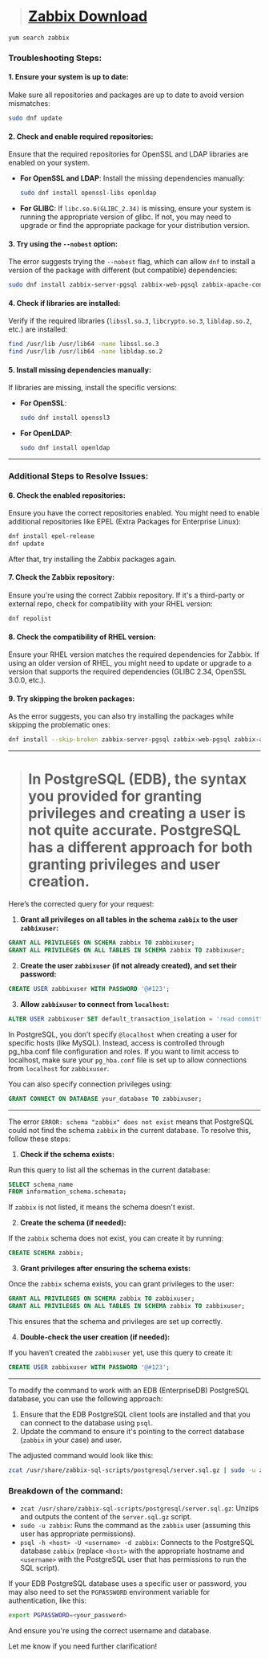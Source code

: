 > # [Zabbix Download](https://www.zabbix.com/download?zabbix=6.0&os_distribution=red_hat_enterprise_linux&os_version=9&components=server_frontend_agent&db=pgsql&ws=apache)

```
yum search zabbix
```

### Troubleshooting Steps:

#### 1. **Ensure your system is up to date**:
Make sure all repositories and packages are up to date to avoid version mismatches:
```bash
sudo dnf update
```

#### 2. **Check and enable required repositories**:
Ensure that the required repositories for OpenSSL and LDAP libraries are enabled on your system.

- **For OpenSSL and LDAP**:
  Install the missing dependencies manually:
  ```bash
  sudo dnf install openssl-libs openldap
  ```

- **For GLIBC**:
  If `libc.so.6(GLIBC_2.34)` is missing, ensure your system is running the appropriate version of glibc. If not, you may need to upgrade or find the appropriate package for your distribution version.

#### 3. **Try using the `--nobest` option**:
The error suggests trying the `--nobest` flag, which can allow `dnf` to install a version of the package with different (but compatible) dependencies:
```bash
sudo dnf install zabbix-server-pgsql zabbix-web-pgsql zabbix-apache-conf zabbix-sql-scripts zabbix-selinux-policy zabbix-agent --nobest
```

#### 4. **Check if libraries are installed**:
Verify if the required libraries (`libssl.so.3`, `libcrypto.so.3`, `libldap.so.2`, etc.) are installed:
```bash
find /usr/lib /usr/lib64 -name libssl.so.3
find /usr/lib /usr/lib64 -name libldap.so.2
```

#### 5. **Install missing dependencies manually**:
If libraries are missing, install the specific versions:
- **For OpenSSL**:
  ```bash
  sudo dnf install openssl3
  ```

- **For OpenLDAP**:
  ```bash
  sudo dnf install openldap
  ```

---

### Additional Steps to Resolve Issues:

#### 6. **Check the enabled repositories**:
Ensure you have the correct repositories enabled. You might need to enable additional repositories like EPEL (Extra Packages for Enterprise Linux):
```bash
dnf install epel-release
dnf update
```
After that, try installing the Zabbix packages again.

#### 7. **Check the Zabbix repository**:
Ensure you're using the correct Zabbix repository. If it's a third-party or external repo, check for compatibility with your RHEL version:
```bash
dnf repolist
```

#### 8. **Check the compatibility of RHEL version**:
Ensure your RHEL version matches the required dependencies for Zabbix. If using an older version of RHEL, you might need to update or upgrade to a version that supports the required dependencies (GLIBC 2.34, OpenSSL 3.0.0, etc.).

#### 9. **Try skipping the broken packages**:
As the error suggests, you can also try installing the packages while skipping the problematic ones:
```bash
dnf install --skip-broken zabbix-server-pgsql zabbix-web-pgsql zabbix-apache-conf zabbix-sql-scripts zabbix-selinux-policy zabbix-agent
```

<hr>


> # In PostgreSQL (EDB), the syntax you provided for granting privileges and creating a user is not quite accurate. PostgreSQL has a different approach for both granting privileges and user creation.

Here’s the corrected query for your request:

1. **Grant all privileges on all tables in the schema `zabbix` to the user `zabbixuser`:**

```sql
GRANT ALL PRIVILEGES ON SCHEMA zabbix TO zabbixuser;
GRANT ALL PRIVILEGES ON ALL TABLES IN SCHEMA zabbix TO zabbixuser;
```

2. **Create the user `zabbixuser` (if not already created), and set their password:**

```sql
CREATE USER zabbixuser WITH PASSWORD '@#123';
```

3. **Allow `zabbixuser` to connect from `localhost`:**

```sql
ALTER USER zabbixuser SET default_transaction_isolation = 'read committed';
```

In PostgreSQL, you don’t specify `@localhost` when creating a user for specific hosts (like MySQL). Instead, access is controlled through pg_hba.conf file configuration and roles. If you want to limit access to localhost, make sure your `pg_hba.conf` file is set up to allow connections from `localhost` for `zabbixuser`.

You can also specify connection privileges using:

```sql
GRANT CONNECT ON DATABASE your_database TO zabbixuser;
```

<hr>

The error `ERROR: schema "zabbix" does not exist` means that PostgreSQL could not find the schema `zabbix` in the current database. To resolve this, follow these steps:

1. **Check if the schema exists:**

Run this query to list all the schemas in the current database:

```sql
SELECT schema_name
FROM information_schema.schemata;
```

If `zabbix` is not listed, it means the schema doesn't exist.

2. **Create the schema (if needed):**

If the `zabbix` schema does not exist, you can create it by running:

```sql
CREATE SCHEMA zabbix;
```

3. **Grant privileges after ensuring the schema exists:**

Once the `zabbix` schema exists, you can grant privileges to the user:

```sql
GRANT ALL PRIVILEGES ON SCHEMA zabbix TO zabbixuser;
GRANT ALL PRIVILEGES ON ALL TABLES IN SCHEMA zabbix TO zabbixuser;
```

This ensures that the schema and privileges are set up correctly.

4. **Double-check the user creation (if needed):**

If you haven’t created the `zabbixuser` yet, use this query to create it:

```sql
CREATE USER zabbixuser WITH PASSWORD '@#123';
```

<hr>

To modify the command to work with an EDB (EnterpriseDB) PostgreSQL database, you can use the following approach:

1. Ensure that the EDB PostgreSQL client tools are installed and that you can connect to the database using `psql`.
2. Update the command to ensure it's pointing to the correct database (`zabbix` in your case) and user.

The adjusted command would look like this:

```bash
zcat /usr/share/zabbix-sql-scripts/postgresql/server.sql.gz | sudo -u zabbix psql -h <host> -U <username> -d zabbix
```

### Breakdown of the command:
- `zcat /usr/share/zabbix-sql-scripts/postgresql/server.sql.gz`: Unzips and outputs the content of the `server.sql.gz` script.
- `sudo -u zabbix`: Runs the command as the `zabbix` user (assuming this user has appropriate permissions).
- `psql -h <host> -U <username> -d zabbix`: Connects to the PostgreSQL database `zabbix` (replace `<host>` with the appropriate hostname and `<username>` with the PostgreSQL user that has permissions to run the SQL script).

If your EDB PostgreSQL database uses a specific user or password, you may also need to set the `PGPASSWORD` environment variable for authentication, like this:

```bash
export PGPASSWORD=<your_password>
```

And ensure you're using the correct username and database.

Let me know if you need further clarification!

